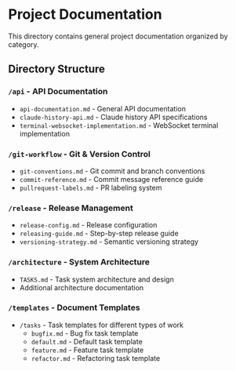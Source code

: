 # Project Documentation

This directory contains general project documentation organized by category.

## Directory Structure

### `/api` - API Documentation

- `api-documentation.md` - General API documentation
- `claude-history-api.md` - Claude history API specifications
- `terminal-websocket-implementation.md` - WebSocket terminal implementation

### `/git-workflow` - Git & Version Control

- `git-conventions.md` - Git commit and branch conventions
- `commit-reference.md` - Commit message reference guide
- `pullrequest-labels.md` - PR labeling system

### `/release` - Release Management

- `release-config.md` - Release configuration
- `releasing-guide.md` - Step-by-step release guide
- `versioning-strategy.md` - Semantic versioning strategy

### `/architecture` - System Architecture

- `TASKS.md` - Task system architecture and design
- Additional architecture documentation

### `/templates` - Document Templates

- `/tasks` - Task templates for different types of work
  - `bugfix.md` - Bug fix task template
  - `default.md` - Default task template
  - `feature.md` - Feature task template
  - `refactor.md` - Refactoring task template
